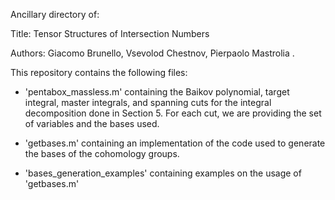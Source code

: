 Ancillary directory of:

Title: Tensor Structures of Intersection Numbers

Authors: Giacomo Brunello, Vsevolod Chestnov, Pierpaolo Mastrolia .


This repository contains the following files:

-  'pentabox_massless.m' containing the Baikov polynomial, 
target integral, master integrals, and spanning cuts
for the integral decomposition done in Section 5. 
For each cut, we are providing the set of variables and the bases used.

-  'getbases.m' containing an implementation of the code used to 
generate the bases of the cohomology groups.

- 'bases_generation_examples' containing examples on the usage of 'getbases.m'